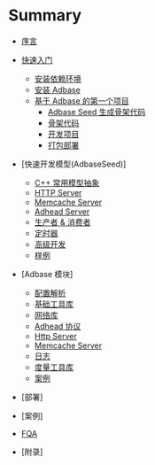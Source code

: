 # Summary

* [序言](README.md)
* [快速入门](quick_start.md)
    * [安装依赖环境](basic/install_dep.md)
    * [安装 Adbase](basic/install.md)
    * [基于 Adbase 的第一个项目](basic/first_project.md)
		- [Adbase Seed 生成骨架代码](basic/use_seed.md)
		- [骨架代码](basic/project_struct.md)
		- [开发项目](basic/dev_project.md)
		- [打包部署](basic/build.md)

* [快速开发模型(AdbaseSeed)]
    * [C++ 常用模型抽象](seed/abstract.md)
    * [HTTP Server](seed/http_server.md)
    * [Memcache Server](seed/memcache_server.md)
    * [Adhead Server](seed/adhead_server.md)
    * [生产者 & 消费者](seed/producer_consumer.md)
    * [定时器](seed/timer.md)
    * [高级开发](seed/advanced.md)
    * [样例](seed/example.md)

* [Adbase 模块]
    * [配置解析](adbase/config.md)
    * [基础工具库](adbase/utility.md)
    * [网络库](adbase/net.md)
    * [Adhead 协议](adbase/adhead.md)
    * [Http Server](adbase/http_server.md)
    * [Memcache Server](adbase/memcache_server.md)
    * [日志](adbase/logging.md)
    * [度量工具库](adbase/metrics.md)
    * [案例](adbase/example.md)
* [部署]
* [案例]
* [FQA](fqa.md)
* [附录]

